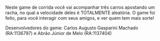 Neste game de corrida você vai acompanhar três carros apostando um racha, no qual a velocidade deles é TOTALMENTE aleatória. O game foi feito, para você interagir com seus amigos, e ver quem tem mais sorte!

Desenvolvedores do game: Carlos Augusto Gasparini Machado (RA:1136797) e Abrão Júnior de Melo (RA:1137404)
